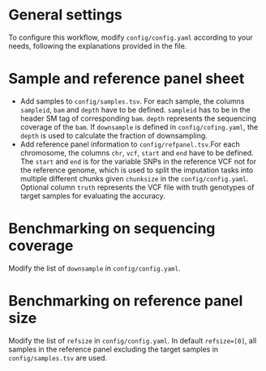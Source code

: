 # General settings
To configure this workflow, modify ``config/config.yaml`` according to your needs, following the explanations provided in the file.

# Sample and reference panel sheet

* Add samples to `config/samples.tsv`. For each sample, the columns `sampleid`, `bam` and `depth` have to be defined. `sampleid` has to be in the header SM tag of corresponding `bam`. `depth` represents the sequencing coverage of the `bam`. If `downsample` is defined in `config/cofing.yaml`, the `depth` is used to calculate the fraction of downsampling. 
* Add reference panel information to `config/refpanel.tsv`.For each chromosome, the columns `chr`, `vcf`, `start` and `end` have to be defined. The `start` and `end` is for the variable SNPs in the reference VCF not for the reference genome, which is used to split the imputation tasks into multiple different chunks given `chunksize` in the `config/config.yaml`. Optional column `truth` represents the VCF file with truth genotypes of target samples for evaluating the accuracy.

# Benchmarking on sequencing coverage

Modify the list of `downsample` in `config/config.yaml`.

# Benchmarking on reference panel size

Modify the list of `refsize` in `config/config.yaml`. In default `refsize=[0]`, all samples in the reference panel excluding the target samples in `config/samples.tsv` are used.

